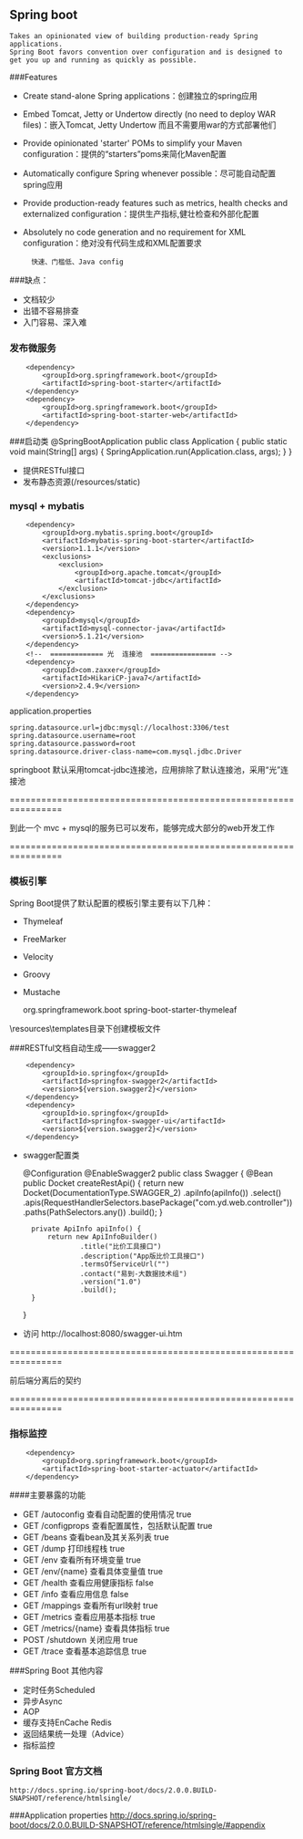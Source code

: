 ## Spring boot
    Takes an opinionated view of building production-ready Spring applications. 
    Spring Boot favors convention over configuration and is designed to get you up and running as quickly as possible.

###Features
- Create stand-alone Spring applications：创建独立的spring应用
- Embed Tomcat, Jetty or Undertow directly (no need to deploy WAR files)：嵌入Tomcat, Jetty Undertow 而且不需要用war的方式部署他们
- Provide opinionated 'starter' POMs to simplify your Maven configuration：提供的“starters”poms来简化Maven配置
- Automatically configure Spring whenever possible：尽可能自动配置spring应用
- Provide production-ready features such as metrics, health checks and externalized configuration：提供生产指标,健壮检查和外部化配置
- Absolutely no code generation and no requirement for XML configuration：绝对没有代码生成和XML配置要求

        快速、门槛低、Java config

###缺点：
- 文档较少
- 出错不容易排查
- 入门容易、深入难


### 发布微服务
    
        <dependency>
            <groupId>org.springframework.boot</groupId>
            <artifactId>spring-boot-starter</artifactId>
        </dependency>
        <dependency>
            <groupId>org.springframework.boot</groupId>
            <artifactId>spring-boot-starter-web</artifactId>
        </dependency>
        
###启动类
        @SpringBootApplication
        public class Application {
            public static void main(String[] args) {
                SpringApplication.run(Application.class, args);
            }
        }
   
        
-   提供RESTful接口
-   发布静态资源(/resources/static)

### mysql + mybatis
        <dependency>
            <groupId>org.mybatis.spring.boot</groupId>
            <artifactId>mybatis-spring-boot-starter</artifactId>
            <version>1.1.1</version>
            <exclusions>
                <exclusion>
                    <groupId>org.apache.tomcat</groupId>
                    <artifactId>tomcat-jdbc</artifactId>
                </exclusion>
            </exclusions>
        </dependency>
        <dependency>
            <groupId>mysql</groupId>
            <artifactId>mysql-connector-java</artifactId>
            <version>5.1.21</version>
        </dependency>
        <!--  ============= 光  连接池  ================ -->
        <dependency>
            <groupId>com.zaxxer</groupId>
            <artifactId>HikariCP-java7</artifactId>
            <version>2.4.9</version>
        </dependency>
        
application.properties       
    
    spring.datasource.url=jdbc:mysql://localhost:3306/test
    spring.datasource.username=root
    spring.datasource.password=root
    spring.datasource.driver-class-name=com.mysql.jdbc.Driver
    
springboot 默认采用tomcat-jdbc连接池，应用排除了默认连接池，采用“光”连接池



================================================================

到此一个 mvc + mysql的服务已可以发布，能够完成大部分的web开发工作

================================================================

### 模板引擎 
Spring Boot提供了默认配置的模板引擎主要有以下几种：
-   Thymeleaf
-   FreeMarker
-   Velocity
-   Groovy
-   Mustache


    <dependency>
        <groupId>org.springframework.boot</groupId>
        <artifactId>spring-boot-starter-thymeleaf</artifactId>
    </dependency>

\resources\templates目录下创建模板文件


###RESTful文档自动生成——swagger2

        <dependency>
            <groupId>io.springfox</groupId>
            <artifactId>springfox-swagger2</artifactId>
            <version>${version.swagger2}</version>
        </dependency>
        <dependency>
            <groupId>io.springfox</groupId>
            <artifactId>springfox-swagger-ui</artifactId>
            <version>${version.swagger2}</version>
        </dependency>

- swagger配置类


    @Configuration
    @EnableSwagger2
    public class Swagger {
        @Bean
        public Docket createRestApi() {
            return new Docket(DocumentationType.SWAGGER_2)
                    .apiInfo(apiInfo())
                    .select()
                    .apis(RequestHandlerSelectors.basePackage("com.yd.web.controller"))
                    .paths(PathSelectors.any())
                    .build();
        }
   
        private ApiInfo apiInfo() {
            return new ApiInfoBuilder()
                    .title("比价工具接口")
                    .description("App版比价工具接口")
                    .termsOfServiceUrl("")
                    .contact("易到-大数据技术组")
                    .version("1.0")
                    .build();
        }
   
    }

- 访问 http://localhost:8080/swagger-ui.htm

================================================================

前后端分离后的契约

================================================================

### 指标监控
        <dependency>
            <groupId>org.springframework.boot</groupId>
            <artifactId>spring-boot-starter-actuator</artifactId>
        </dependency>   
    
####主要暴露的功能

- GET	/autoconfig	查看自动配置的使用情况	true
- GET	/configprops	查看配置属性，包括默认配置	true
- GET	/beans	查看bean及其关系列表	true
- GET	/dump	打印线程栈	true
- GET	/env	查看所有环境变量	true
- GET	/env/{name}	查看具体变量值	true
- GET	/health	查看应用健康指标	false
- GET	/info	查看应用信息	false
- GET	/mappings	查看所有url映射	true
- GET	/metrics	查看应用基本指标	true
- GET	/metrics/{name}	查看具体指标	true
- POST	/shutdown	关闭应用	true
- GET	/trace	查看基本追踪信息	true

###Spring Boot 其他内容
- 定时任务Scheduled
- 异步Async
- AOP
- 缓存支持EnCache Redis
- 返回结果统一处理（Advice）
- 指标监控 

### Spring Boot 官方文档
    http://docs.spring.io/spring-boot/docs/2.0.0.BUILD-SNAPSHOT/reference/htmlsingle/
    
###Application properties
    http://docs.spring.io/spring-boot/docs/2.0.0.BUILD-SNAPSHOT/reference/htmlsingle/#appendix

